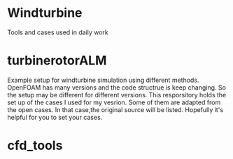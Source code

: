 # Windturbine
Tools and cases used in daily work
# turbinerotorALM
Example setup for windturbine simulation using different methods.
OpenFOAM has many versions and the code structrue is keep changing. So the setup may be different for different versions.
This resporsitory holds the set up of the cases I used for my vesrion. Some of them are adapted from the open cases.
In that case,the original source will be listed. Hopefully it's helpful for you to set your cases.
# cfd_tools
